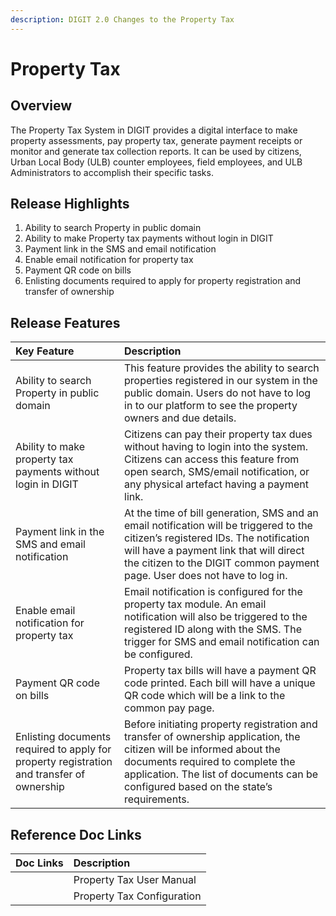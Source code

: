 ```yaml
---
description: DIGIT 2.0 Changes to the Property Tax
---
```


# Property Tax

## Overview <a id="Overview"></a>

The Property Tax System in DIGIT provides a digital interface to make property assessments, pay property tax, generate payment receipts or monitor and generate tax collection reports. It can be used by citizens, Urban Local Body \(ULB\) counter employees, field employees, and ULB Administrators to accomplish their specific tasks.

## Release Highlights <a id="Release-Highlights"></a>

1. Ability to search Property in public domain
2. Ability to make Property tax payments without login in DIGIT
3. Payment link in the SMS and email notification
4. Enable email notification for property tax
5. Payment QR code on bills
6. Enlisting documents required to apply for property registration and transfer of ownership

## Release Features <a id="Release-Features"></a>

| **Key Feature** | **Description** |
| :--- | :--- |
| Ability to search Property in public domain | This feature provides the ability to search properties registered in our system in the public domain. Users do not have to log in to our platform to see the property owners and due details. |
| Ability to make property tax payments without login in DIGIT | Citizens can pay their property tax dues without having to login into the system. Citizens can access this feature from open search, SMS/email notification, or any physical artefact having a payment link. |
| Payment link in the SMS and email notification | At the time of bill generation, SMS and an email notification will be triggered to the citizen’s registered IDs. The notification will have a payment link that will direct the citizen to the DIGIT common payment page. User does not have to log in. |
| Enable email notification for property tax | Email notification is configured for the property tax module. An email notification will also be triggered to the registered ID along with the SMS. The trigger for SMS and email notification can be configured. |
| Payment QR code on bills | Property tax bills will have a payment QR code printed. Each bill will have a unique QR code which will be a link to the common pay page. |
| Enlisting documents required to apply for property registration and transfer of ownership | Before initiating property registration and transfer of ownership application, the citizen will be informed about the documents required to complete the application. The list of documents can be configured based on the state’s requirements. |

## Reference Doc Links <a id="Reference-Doc-Links"></a>

| **Doc Links** | **Description** |
| :--- | :--- |
|  | Property Tax User Manual |
|  | Property Tax Configuration |


